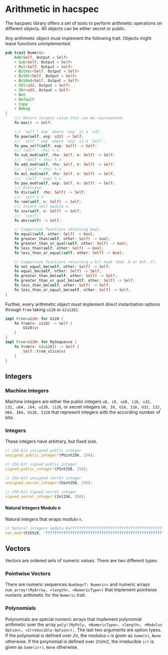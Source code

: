 # Arithmetic in hacspec

The hacpsec library offers a set of tools to perform arithmetic operations on different objects.
All objects can be either secret or public.

Any arithmetic object must implement the following trait.
Objects might leave functions unimplemented.
```Rust
pub trait Numeric:
    Add<Self, Output = Self>
    + Sub<Self, Output = Self>
    + Mul<Self, Output = Self>
    + BitXor<Self, Output = Self>
    + BitOr<Self, Output = Self>
    + BitAnd<Self, Output = Self>
    + Shl<u32, Output = Self>
    + Shr<u32, Output = Self>
    + Not
    + Default
    + Copy
    + Debug
{
    /// Return largest value that can be represented.
    fn max() -> Self;

    /// `self ^ exp` where `exp` is a `u32`.
    fn pow(self, exp: u32) -> Self;
    /// `self ^ exp` where `exp` is a `Self`.
    fn pow_self(self, exp: Self) -> Self;
    /// (self - rhs) % n.
    fn sub_mod(self, rhs: Self, n: Self) -> Self;
    /// `(self + rhs) % n`
    fn add_mod(self, rhs: Self, n: Self) -> Self;
    /// `(self * rhs) % n`
    fn mul_mod(self, rhs: Self, n: Self) -> Self;
    /// `(self ^ exp) % n`
    fn pow_mod(self, exp: Self, n: Self) -> Self;
    /// Division.
    fn div(self, rhs: Self) -> Self;
    /// `self % n`
    fn rem(self, n: Self) -> Self;
    /// Invert self modulo n.
    fn inv(self, n: Self) -> Self;
    /// `|self|`
    fn abs(self) -> Self;

    // Comparison functions returning bool.
    fn equal(self, other: Self) -> bool;
    fn greater_than(self, other: Self) -> bool;
    fn greater_than_or_qual(self, other: Self) -> bool;
    fn less_than(self, other: Self) -> bool;
    fn less_than_or_equal(self, other: Self) -> bool;

    // Comparison functions returning a bit mask (0x0..0 or 0xF..F).
    fn not_equal_bm(self, other: Self) -> Self;
    fn equal_bm(self, other: Self) -> Self;
    fn greater_than_bm(self, other: Self) -> Self;
    fn greater_than_or_qual_bm(self, other: Self) -> Self;
    fn less_than_bm(self, other: Self) -> Self;
    fn less_than_or_equal_bm(self, other: Self) -> Self;
}
```

Further, every arithmetic object must implement direct instantiation options through `From` taking `u128` or `&[u128]`.

```Rust
impl From<u128> for U128 {
    fn from(v: u128) -> Self {
        U128(v)
    }
}
impl From<u128> for MySequence {
    fn from(v: &[u128]) -> Self {
        Self::from_slice(v)
    }
}
```

## Integers

### Machine Integers
Machine integers are either the public integers `u8, i8, u16, i16, u32, i32, u64, i64, u128, i128`, or secret integers `U8, I8, U16, I16, U32, I32, U64, I64, U128, I128` that represent integers with the according number of bits.

### Integers
These integers have arbitrary, but fixed size.

 ```Rust
 // 256-bit unsigned public integer
 unsigned_public_integer!(PUint256, 256);

 // 256-bit signed public integer
 signed_public_integer!(PInt256, 256);

 // 256-bit unsigned secret integer
 unsigned_secret_integer!(Uint256, 256);

 // 256-bit signed secret integer
 signed_secret_integer!(Int256, 256);
 ```

#### Natural Integers Modulo n
Natural integers that wraps modulo `n`.

 ```Rust
 // Natural integers modulo 0x7fffffffffffffffffffffffffffffffffffffffffffffffffffffffffffffed
 nat_mod!(F25519, "7fffffffffffffffffffffffffffffffffffffffffffffffffffffffffffffed");
 ```

## Vectors
Vectors are ordered sets of numeric values.
There are two different types.

### Pointwise Vectors
There are numeric sequences `NumSeq<T: Numeric>` and numeric arrays `num_array!(MyArray, <length>, <NumericType>)` that implement pointwise numeric arithmetic for the `Numeric` trait.

### Polynomials
Polynomials are special numeric arrays that implement polynomial arithmetic over the array `poly!(MyPoly, <NumericType>, <length>, <Modulus Option>, <Irreducible Option>);`.
The last two arguments are option types.
If the polynomial is defined over ℤn, the modulus `n` is given as `Some(n)`, `None` otherwise.
If the polynomial is defined over ℤn/mℤ, the irreducible `irr` is given as `Some(irr)`, `None` otherwise.
